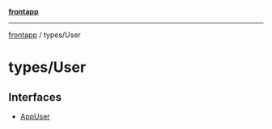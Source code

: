 [**frontapp**](../../README.md)

***

[frontapp](../../README.md) / types/User

# types/User

## Interfaces

- [AppUser](interfaces/AppUser.md)
